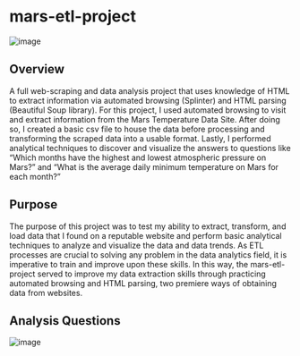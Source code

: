 # mars-etl-project
![image](https://github.com/FrankDitz/beautiful_soup-challenge/assets/125056545/76eeb274-d327-431d-8dcd-d6f4dbf27823)

## Overview
A full web-scraping and data analysis project that uses knowledge of HTML to extract information via automated browsing (Splinter) and HTML parsing (Beautiful Soup library). For this project, I used automated browsing to visit and extract information from the Mars Temperature Data Site. After doing so, I created a basic csv file to house the data before processing and transforming the scraped data into a usable format. Lastly, I performed analytical techniques to discover and visualize the answers to questions like “Which months have the highest and lowest atmospheric pressure on Mars?” and “What is the average daily minimum temperature on Mars for each month?”

## Purpose
The purpose of this project was to test my ability to extract, transform, and load data that I found on a reputable website and perform basic analytical techniques to analyze and visualize the data and data trends. As ETL processes are crucial to solving any problem in the data analytics field, it is imperative to train and improve upon these skills. In this way, the mars-etl-project served to improve my data extraction skills through practicing automated browsing and HTML parsing, two premiere ways of obtaining data from websites.

## Analysis Questions
![image](https://github.com/FrankDitz/mars-etl-project/assets/125056545/5e731622-bcb3-4ba9-8d96-0799f57ac1e2)
